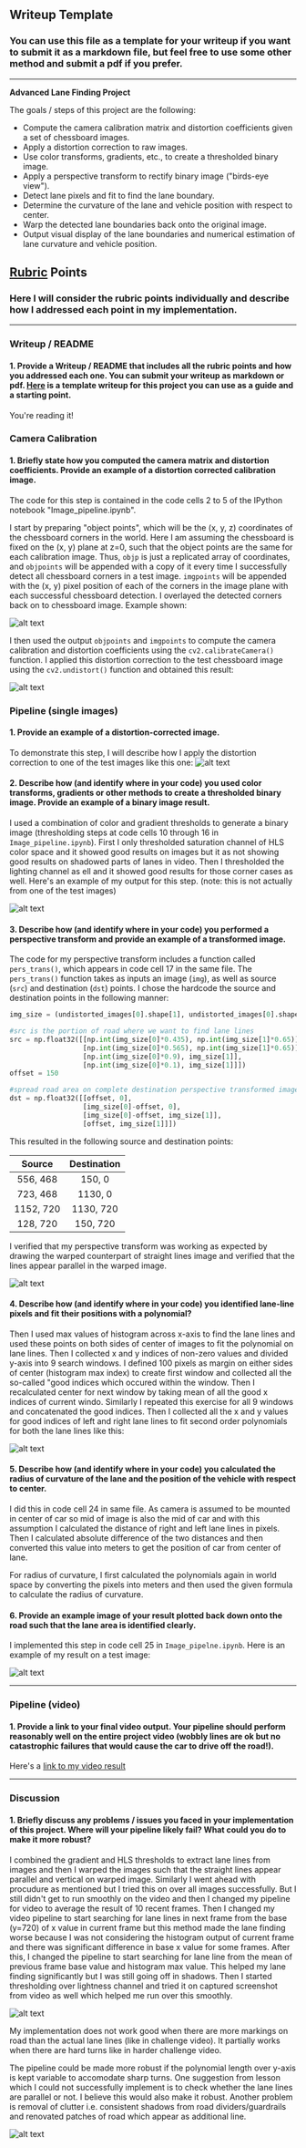 ## Writeup Template

### You can use this file as a template for your writeup if you want to submit it as a markdown file, but feel free to use some other method and submit a pdf if you prefer.

---

**Advanced Lane Finding Project**

The goals / steps of this project are the following:

* Compute the camera calibration matrix and distortion coefficients given a set of chessboard images.
* Apply a distortion correction to raw images.
* Use color transforms, gradients, etc., to create a thresholded binary image.
* Apply a perspective transform to rectify binary image ("birds-eye view").
* Detect lane pixels and fit to find the lane boundary.
* Determine the curvature of the lane and vehicle position with respect to center.
* Warp the detected lane boundaries back onto the original image.
* Output visual display of the lane boundaries and numerical estimation of lane curvature and vehicle position.

[//]: # (Image References)

[image1]: ./output_images/chessboard_corners.jpg "Chessboard Corners"
[image2]: ./output_images/chessboard_undistorted.jpg "Chessboard Undistorted"
[image3]: ./output_images/test_image.jpg "Test Image"
[image4]: ./output_images/combined_gradient.jpg "Combined Gradient"
[image5]: ./output_images/straight_warp.jpg "Straight Line Warp"
[image6]: ./output_images/polyfit.jpg "Polynomial Fit"
[image7]: ./output_images/overlay.jpg "Overlayed Image with Highlighted Lane"
[image8]: ./output_images/shadow_overlay.jpg "Overlayed Image for Shadowed Road"
[image9]: ./output_images/clutter.jpg "Clutter on Road"
[video1]: ./project_video_ouput.mp4 "Video"

## [Rubric](https://review.udacity.com/#!/rubrics/571/view) Points

### Here I will consider the rubric points individually and describe how I addressed each point in my implementation.  

---

### Writeup / README

#### 1. Provide a Writeup / README that includes all the rubric points and how you addressed each one.  You can submit your writeup as markdown or pdf.  [Here](https://github.com/udacity/CarND-Advanced-Lane-Lines/blob/master/writeup_template.md) is a template writeup for this project you can use as a guide and a starting point.  

You're reading it!

### Camera Calibration

#### 1. Briefly state how you computed the camera matrix and distortion coefficients. Provide an example of a distortion corrected calibration image.

The code for this step is contained in the code cells 2 to 5 of the IPython notebook "Image_pipeline.ipynb".

I start by preparing "object points", which will be the (x, y, z) coordinates of the chessboard corners in the world. Here I am assuming the chessboard is fixed on the (x, y) plane at z=0, such that the object points are the same for each calibration image.  Thus, `objp` is just a replicated array of coordinates, and `objpoints` will be appended with a copy of it every time I successfully detect all chessboard corners in a test image.  `imgpoints` will be appended with the (x, y) pixel position of each of the corners in the image plane with each successful chessboard detection. I overlayed the detected corners back on to chessboard image. Example shown:

![alt text][image1]

I then used the output `objpoints` and `imgpoints` to compute the camera calibration and distortion coefficients using the `cv2.calibrateCamera()` function.  I applied this distortion correction to the test chessboard image using the `cv2.undistort()` function and obtained this result: 

![alt text][image2]

### Pipeline (single images)

#### 1. Provide an example of a distortion-corrected image.

To demonstrate this step, I will describe how I apply the distortion correction to one of the test images like this one:
![alt text][image3]

#### 2. Describe how (and identify where in your code) you used color transforms, gradients or other methods to create a thresholded binary image.  Provide an example of a binary image result.

I used a combination of color and gradient thresholds to generate a binary image (thresholding steps at code cells 10 through 16 in `Image_pipeline.ipynb`).  First I only thresholded saturation channel of HLS color space and it showed good results on images but it as not showing good results on shadowed parts of lanes in video. Then I thresholded the lighting channel as ell and it showed good results for those corner cases as well. Here's an example of my output for this step.  (note: this is not actually from one of the test images)

![alt text][image4]

#### 3. Describe how (and identify where in your code) you performed a perspective transform and provide an example of a transformed image.

The code for my perspective transform includes a function called `pers_trans()`, which appears in code cell 17 in the same file.  The `pers_trans()` function takes as inputs an image (`img`), as well as source (`src`) and destination (`dst`) points.  I chose the hardcode the source and destination points in the following manner:

```python
img_size = (undistorted_images[0].shape[1], undistorted_images[0].shape[0])

#src is the portion of road where we want to find lane lines
src = np.float32([[np.int(img_size[0]*0.435), np.int(img_size[1]*0.65)],
                  [np.int(img_size[0]*0.565), np.int(img_size[1]*0.65)],
                  [np.int(img_size[0]*0.9), img_size[1]],
                  [np.int(img_size[0]*0.1), img_size[1]]])
offset = 150

#spread road area on complete destination perspective transformed image
dst = np.float32([[offset, 0], 
                  [img_size[0]-offset, 0], 
                  [img_size[0]-offset, img_size[1]], 
                  [offset, img_size[1]]])
```

This resulted in the following source and destination points:

| Source        | Destination   | 
|:-------------:|:-------------:| 
| 556, 468      | 150, 0        | 
| 723, 468      | 1130, 0       |
| 1152, 720     | 1130, 720     |
| 128, 720      | 150, 720      |

I verified that my perspective transform was working as expected by drawing the warped counterpart of straight lines image and verified that the lines appear parallel in the warped image.

![alt text][image5]

#### 4. Describe how (and identify where in your code) you identified lane-line pixels and fit their positions with a polynomial?

Then I used max values of histogram across x-axis to find the lane lines and used these points on both sides of center of images to fit the polynomial on lane lines. Then I collected x and y indices of non-zero values and divided y-axis into 9 search windows. I defined 100 pixels as margin on either sides of center (histogram max index) to create first window and collected all the so-called "good indices which occured within the window. Then I recalculated center for next window by taking mean of all the good x indices of current windo. Similarly I repeated this exercise for all 9 windows and concatenated the good indices. Then I collected all the x and y values for good indices of left and right lane lines to fit second order polynomials for both the lane lines like this:

![alt text][image6]

#### 5. Describe how (and identify where in your code) you calculated the radius of curvature of the lane and the position of the vehicle with respect to center.

I did this in code cell 24 in same file. As camera is assumed to be mounted in center of car so mid of image is also the mid of car and with this assumption I calculated the distance of right and left lane lines in pixels. Then I calculated absolute difference of the two distances and then converted this value into meters to get the position of car from center of lane.

For radius of curvature, I first calculated the polynomials again in world space by converting the pixels into meters and then used the given formula to calculate the radius of curvature.

#### 6. Provide an example image of your result plotted back down onto the road such that the lane area is identified clearly.

I implemented this step in code cell 25 in `Image_pipelne.ipynb`.  Here is an example of my result on a test image:

![alt text][image7]

---

### Pipeline (video)

#### 1. Provide a link to your final video output.  Your pipeline should perform reasonably well on the entire project video (wobbly lines are ok but no catastrophic failures that would cause the car to drive off the road!).

Here's a [link to my video result](./project_video_output.mp4)

---

### Discussion

#### 1. Briefly discuss any problems / issues you faced in your implementation of this project.  Where will your pipeline likely fail?  What could you do to make it more robust?

I combined the gradient and HLS thresholds to extract lane lines from images and then I warped the images such that the straight lines appear parallel and vertical on warped image. Similarly I went ahead with procudure as mentioned but I tried this on over all images successfully. But I still didn't get to run smoothly on the video and then I changed my pipeline for video to average the result of 10 recent frames. Then I changed my video pipeline to start searching for lane lines in next frame from the base (y=720) of x value in current frame but this method made the lane finding worse because I was not considering the histogram output of current frame and there was significant difference in base x value for some frames. After this, I changed the pipeline to start searching for lane line from the mean of previous frame base value and histogram max value. This helped my lane finding significantly but I was still going off in shadows. Then I started thresholding over lightness channel and tried it on captured screenshot from video as well which helped me run over this smoothly.

![alt text][image8]

My implementation does not work good when there are more markings on road than the actual lane lines (like in challenge video). It partially works when there are hard turns like in harder challenge video.

The pipeline could be made more robust if the polynomial length over y-axis is kept variable to accomodate sharp turns. One suggestion from lesson which I could not successfully implement is to check whether the lane lines are parallel or not. I believe this would also make it robust. Another problem is removal of clutter i.e. consistent shadows from road dividers/guardrails and renovated patches of road which appear as additional line.

![alt text][image9]